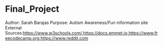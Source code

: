 # Final_Project
Author: Sarah Barajas
Purpose: Autism Awareness/Fun information site
External Sources:https://www.w3schools.com/,https://docs.emmet.io,https://www.freecodecamp.org,https://www.reddit.com